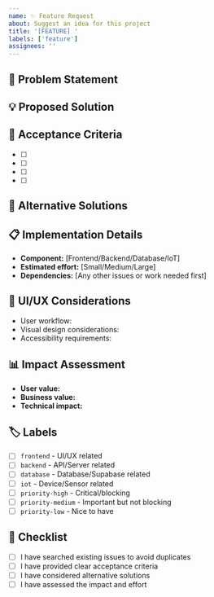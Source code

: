 ```yaml
---
name: ✨ Feature Request
about: Suggest an idea for this project
title: '[FEATURE] '
labels: ['feature']
assignees: ''
---
```


## 🎯 Problem Statement
<!-- A clear and concise description of what problem this feature would solve. -->

## 💡 Proposed Solution
<!-- A clear and concise description of what you want to happen. -->

## 🎯 Acceptance Criteria
<!-- Define what "done" looks like. Use checkboxes for specific requirements: -->
- [ ] 
- [ ] 
- [ ] 
- [ ] 

## 🔄 Alternative Solutions
<!-- A clear and concise description of any alternative solutions or features you've considered. -->

## 📋 Implementation Details
<!-- If you have ideas about implementation, describe them here: -->
- **Component:** [Frontend/Backend/Database/IoT]
- **Estimated effort:** [Small/Medium/Large]
- **Dependencies:** [Any other issues or work needed first]

## 🎨 UI/UX Considerations
<!-- If this involves UI changes, describe the desired user experience: -->
- User workflow:
- Visual design considerations:
- Accessibility requirements:

## 📊 Impact Assessment
<!-- How will this feature benefit users and the project? -->
- **User value:**
- **Business value:**
- **Technical impact:**

## 🏷️ Labels
<!-- Add relevant labels for categorization: -->
- [ ] `frontend` - UI/UX related
- [ ] `backend` - API/Server related  
- [ ] `database` - Database/Supabase related
- [ ] `iot` - Device/Sensor related
- [ ] `priority-high` - Critical/blocking
- [ ] `priority-medium` - Important but not blocking
- [ ] `priority-low` - Nice to have

## 📝 Checklist
- [ ] I have searched existing issues to avoid duplicates
- [ ] I have provided clear acceptance criteria
- [ ] I have considered alternative solutions
- [ ] I have assessed the impact and effort 